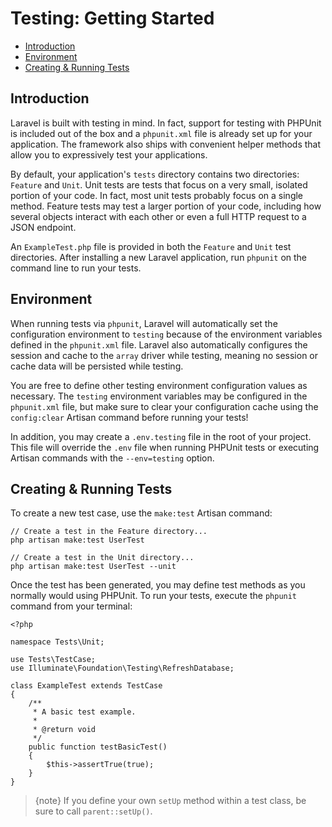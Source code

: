 # Testing: Getting Started

- [Introduction](#introduction)
- [Environment](#environment)
- [Creating & Running Tests](#creating-and-running-tests)

<a name="introduction"></a>

## Introduction

Laravel is built with testing in mind. In fact, support for testing with PHPUnit
is included out of the box and a `phpunit.xml` file is already set up for your
application. The framework also ships with convenient helper methods that allow
you to expressively test your applications.

By default, your application's `tests` directory contains two
directories: `Feature` and `Unit`. Unit tests are tests that focus on a very
small, isolated portion of your code. In fact, most unit tests probably focus on
a single method. Feature tests may test a larger portion of your code, including
how several objects interact with each other or even a full HTTP request to a
JSON endpoint.

An `ExampleTest.php` file is provided in both the `Feature` and `Unit` test
directories. After installing a new Laravel application, run `phpunit` on the
command line to run your tests.

<a name="environment"></a>

## Environment

When running tests via `phpunit`, Laravel will automatically set the
configuration environment to `testing` because of the environment variables
defined in the `phpunit.xml` file. Laravel also automatically configures the
session and cache to the `array` driver while testing, meaning no session or
cache data will be persisted while testing.

You are free to define other testing environment configuration values as
necessary. The `testing` environment variables may be configured in
the `phpunit.xml` file, but make sure to clear your configuration cache using
the `config:clear` Artisan command before running your tests!

In addition, you may create a `.env.testing` file in the root of your project.
This file will override the `.env` file when running PHPUnit tests or executing
Artisan commands with the `--env=testing` option.

<a name="creating-and-running-tests"></a>

## Creating & Running Tests

To create a new test case, use the `make:test` Artisan command:

    // Create a test in the Feature directory...
    php artisan make:test UserTest

    // Create a test in the Unit directory...
    php artisan make:test UserTest --unit

Once the test has been generated, you may define test methods as you normally
would using PHPUnit. To run your tests, execute the `phpunit` command from your
terminal:

    <?php

    namespace Tests\Unit;

    use Tests\TestCase;
    use Illuminate\Foundation\Testing\RefreshDatabase;

    class ExampleTest extends TestCase
    {
        /**
         * A basic test example.
         *
         * @return void
         */
        public function testBasicTest()
        {
            $this->assertTrue(true);
        }
    }

> {note} If you define your own `setUp` method within a test class, be sure to
> call `parent::setUp()`.
